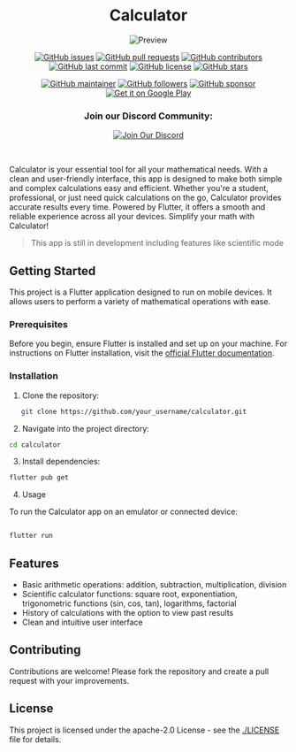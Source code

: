 <div align="center">

# Calculator

![Preview](https://github.com/muhammad-fiaz/Calculator-Flutter/assets/75434191/4570198a-e22d-415a-8ee4-93af6f870f86)

[![GitHub issues](https://img.shields.io/github/issues/muhammad-fiaz/Calculator-Flutter)](https://github.com/muhammad-fiaz/Calculator-Flutter/issues)
[![GitHub pull requests](https://img.shields.io/github/issues-pr/muhammad-fiaz/Calculator-Flutter)](https://github.com/muhammad-fiaz/Calculator-Flutter/pulls)
[![GitHub contributors](https://img.shields.io/github/contributors/muhammad-fiaz/Calculator-Flutter)](https://github.com/muhammad-fiaz/Calculator-Flutter/graphs/contributors)
[![GitHub last commit](https://img.shields.io/github/last-commit/muhammad-fiaz/Calculator-Flutter)](https://github.com/muhammad-fiaz/Calculator-Flutter/commits/main)
[![GitHub license](https://img.shields.io/github/license/muhammad-fiaz/Calculator-Flutter)](https://github.com/muhammad-fiaz/Calculator-Flutter/blob/main/LICENSE)
[![GitHub stars](https://img.shields.io/github/stars/muhammad-fiaz/Calculator-Flutter?style=social)](https://github.com/muhammad-fiaz/Calculator-Flutter/stargazers)

[![GitHub maintainer](https://img.shields.io/badge/maintainer-Muhammad%20Fiaz-blue)](https://github.com/muhammad-fiaz)
[![GitHub followers](https://img.shields.io/github/followers/muhammad-fiaz?label=Follow)](https://github.com/muhammad-fiaz?tab=followers)
[![GitHub sponsor](https://img.shields.io/badge/sponsor-Muhammad%20Fiaz-blue)](https://github.com/sponsors/muhammad-fiaz)
[![Get it on Google Play](https://img.shields.io/badge/Get%20it%20on-Google%20Play-brightgreen)](https://play.google.com/store/apps/details?id=dev.fiaz.calculator)

<div align="center">
<h3> Join our Discord Community: </h3>
   
[![Join Our Discord](https://img.shields.io/badge/Discord-Join_us!-blue?style=flat&logo=discord)](https://discord.com/invite/pMw7nfBzXz)

</div>
<br/>
</div>

Calculator is your essential tool for all your mathematical needs. With a clean and user-friendly interface, this app is designed to make both simple and complex calculations easy and efficient. Whether you're a student, professional, or just need quick calculations on the go, Calculator provides accurate results every time. Powered by Flutter, it offers a smooth and reliable experience across all your devices. Simplify your math with Calculator!


> This app is still in development including features like scientific mode

## Getting Started

This project is a Flutter application designed to run on mobile devices. It allows users to perform a variety of mathematical operations with ease.

### Prerequisites

Before you begin, ensure Flutter is installed and set up on your machine. For instructions on Flutter installation, visit the [official Flutter documentation](https://flutter.dev/docs/get-started/install).

### Installation

1. Clone the repository:

```bash
   git clone https://github.com/your_username/calculator.git
```

2. Navigate into the project directory:

```bash
cd calculator
```
3. Install dependencies:

```bash
flutter pub get
```

4. Usage

To run the Calculator app on an emulator or connected device:

```bash

flutter run
```
## Features

- Basic arithmetic operations: addition, subtraction, multiplication, division
- Scientific calculator functions: square root, exponentiation, trigonometric functions (sin, cos, tan), logarithms, factorial
- History of calculations with the option to view past results
- Clean and intuitive user interface

  
## Contributing

Contributions are welcome! Please fork the repository and create a pull request with your improvements.

## License

This project is licensed under the apache-2.0 License - see the [./LICENSE](./LICENSE) file for details.
